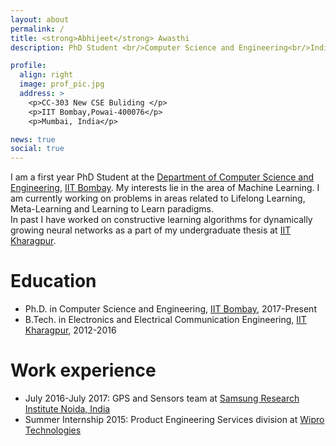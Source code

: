 ```yaml
---
layout: about
permalink: /
title: <strong>Abhijeet</strong> Awasthi
description: PhD Student <br/>Computer Science and Engineering<br/>Indian Institiute of Technology Bombay<br/> 

profile:
  align: right
  image: prof_pic.jpg
  address: >
    <p>CC-303 New CSE Buliding </p>
    <p>IIT Bombay,Powai-400076</p>
    <p>Mumbai, India</p>

news: true
social: true
---
```


I am a first year PhD Student at the [Department of Computer Science and Engineering](https://www.cse.iitb.ac.in), [IIT Bombay](https://www.iitb.ac.in). My interests lie in the area of Machine Learning. I am currently working on problems in areas related to Lifelong Learning, Meta-Learning and Learning to Learn paradigms.
<br/>In past I have worked on constructive learning algorithms for dynamically growing neural networks as a part of my undergraduate thesis at [IIT Kharagpur](https://www.iitkgp.ac.in).

Education
======
* Ph.D. in Computer Science and Engineering, [IIT Bombay](https://www.iitb.ac.in), 2017-Present
* B.Tech. in Electronics and Electrical Communication Engineering, [IIT Kharagpur](https://www.iitkgp.ac.in), 2012-2016

Work experience
======
* July 2016-July 2017: GPS and Sensors team at [Samsung Research Institute Noida, India](https://en.wikipedia.org/wiki/Samsung_R%26D_Institute_India,_Noida) 
* Summer Internship 2015: Product Engineering Services division at [Wipro Technologies](https://www.wipro.com/en-IN/)

